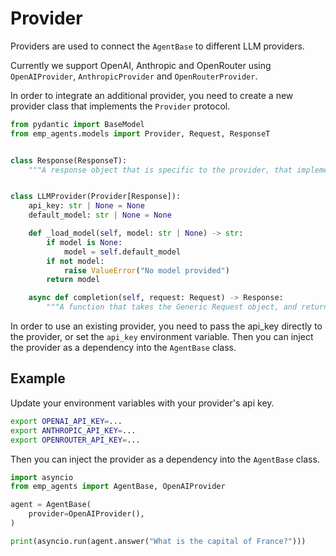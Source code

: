 # Provider

Providers are used to connect the `AgentBase` to different LLM providers.

Currently we support OpenAI, Anthropic and OpenRouter using `OpenAIProvider`, `AnthropicProvider` and `OpenRouterProvider`.

In order to integrate an additional provider, you need to create a new provider class that implements the `Provider` protocol.

```python
from pydantic import BaseModel
from emp_agents.models import Provider, Request, ResponseT


class Response(ResponseT):
    """A response object that is specific to the provider, that implements the ResponseT interface."""


class LLMProvider(Provider[Response]):
    api_key: str | None = None
    default_model: str | None = None

    def _load_model(self, model: str | None) -> str:
        if model is None:
            model = self.default_model
        if not model:
            raise ValueError("No model provided")
        return model

    async def completion(self, request: Request) -> Response:
        """A function that takes the Generic Request object, and returns a provider's Response object."""
```

In order to use an existing provider, you need to pass the api_key directly to the provider, or set the `api_key` environment variable.  Then you can inject the provider as a dependency into the `AgentBase` class.

## Example

Update your environment variables with your provider's api key.

```bash
export OPENAI_API_KEY=...
export ANTHROPIC_API_KEY=...
export OPENROUTER_API_KEY=...
```

Then you can inject the provider as a dependency into the `AgentBase` class.

```python
import asyncio
from emp_agents import AgentBase, OpenAIProvider

agent = AgentBase(
    provider=OpenAIProvider(),
)

print(asyncio.run(agent.answer("What is the capital of France?")))
```
